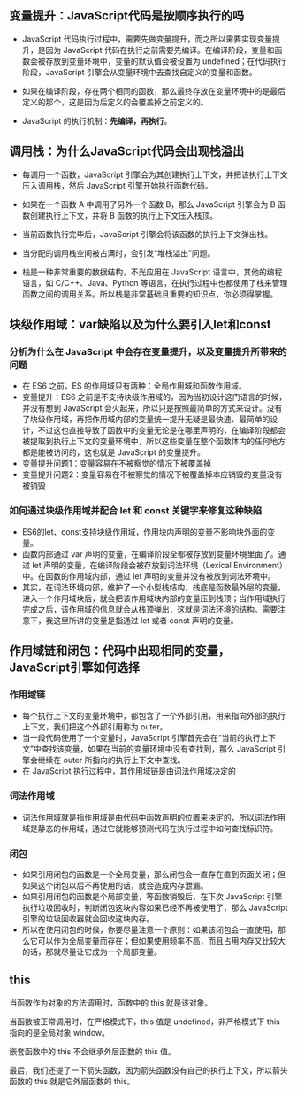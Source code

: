 ## 变量提升：JavaScript代码是按顺序执行的吗

- JavaScript 代码执行过程中，需要先做变量提升，而之所以需要实现变量提升，是因为 JavaScript 代码在执行之前需要先编译。在编译阶段，变量和函数会被存放到变量环境中，变量的默认值会被设置为 undefined；在代码执行阶段，JavaScript 引擎会从变量环境中去查找自定义的变量和函数。

- 如果在编译阶段，存在两个相同的函数，那么最终存放在变量环境中的是最后定义的那个，这是因为后定义的会覆盖掉之前定义的。

- JavaScript 的执行机制：**先编译，再执行**。

## 调用栈：为什么JavaScript代码会出现栈溢出

- 每调用一个函数，JavaScript 引擎会为其创建执行上下文，并把该执行上下文压入调用栈，然后 JavaScript 引擎开始执行函数代码。

- 如果在一个函数 A 中调用了另外一个函数 B，那么 JavaScript 引擎会为 B 函数创建执行上下文，并将 B 函数的执行上下文压入栈顶。

- 当前函数执行完毕后，JavaScript 引擎会将该函数的执行上下文弹出栈。

- 当分配的调用栈空间被占满时，会引发“堆栈溢出”问题。

- 栈是一种非常重要的数据结构，不光应用在 JavaScript 语言中，其他的编程语言，如 C/C++、Java、Python 等语言，在执行过程中也都使用了栈来管理函数之间的调用关系。所以栈是非常基础且重要的知识点，你必须得掌握。

## 块级作用域：var缺陷以及为什么要引入let和const
### 分析为什么在 JavaScript 中会存在变量提升，以及变量提升所带来的问题
- 在 ES6 之前，ES 的作用域只有两种：全局作用域和函数作用域。
- 变量提升：ES6 之前是不支持块级作用域的，因为当初设计这门语言的时候，并没有想到 JavaScript 会火起来，所以只是按照最简单的方式来设计。没有了块级作用域，再把作用域内部的变量统一提升无疑是最快速、最简单的设计，不过这也直接导致了函数中的变量无论是在哪里声明的，在编译阶段都会被提取到执行上下文的变量环境中，所以这些变量在整个函数体内的任何地方都是能被访问的，这也就是 JavaScript 的变量提升。
- 变量提升问题1：变量容易在不被察觉的情况下被覆盖掉
- 变量提升问题2：变量容易在不被察觉的情况下被覆盖掉本应销毁的变量没有被销毁

### 如何通过块级作用域并配合 let 和 const 关键字来修复这种缺陷
- ES6的let、const支持块级作用域，作用块内声明的变量不影响块外面的变量。
- 函数内部通过 var 声明的变量，在编译阶段全都被存放到变量环境里面了。通过 let 声明的变量，在编译阶段会被存放到词法环境（Lexical Environment）中。在函数的作用域内部，通过 let 声明的变量并没有被放到词法环境中。
- 其实，在词法环境内部，维护了一个小型栈结构，栈底是函数最外层的变量，进入一个作用域块后，就会把该作用域块内部的变量压到栈顶；当作用域执行完成之后，该作用域的信息就会从栈顶弹出，这就是词法环境的结构。需要注意下，我这里所讲的变量是指通过 let 或者 const 声明的变量。


## 作用域链和闭包：代码中出现相同的变量，JavaScript引擎如何选择
### 作用域链
- 每个执行上下文的变量环境中，都包含了一个外部引用，用来指向外部的执行上下文，我们把这个外部引用称为 outer。
- 当一段代码使用了一个变量时，JavaScript 引擎首先会在“当前的执行上下文”中查找该变量，如果在当前的变量环境中没有查找到，那么 JavaScript 引擎会继续在 outer 所指向的执行上下文中查找。
- 在 JavaScript 执行过程中，其作用域链是由词法作用域决定的

### 词法作用域
- 词法作用域就是指作用域是由代码中函数声明的位置来决定的，所以词法作用域是静态的作用域，通过它就能够预测代码在执行过程中如何查找标识符。

### 闭包
- 如果引用闭包的函数是一个全局变量，那么闭包会一直存在直到页面关闭；但如果这个闭包以后不再使用的话，就会造成内存泄漏。
- 如果引用闭包的函数是个局部变量，等函数销毁后，在下次 JavaScript 引擎执行垃圾回收时，判断闭包这块内容如果已经不再被使用了，那么 JavaScript 引擎的垃圾回收器就会回收这块内存。
- 所以在使用闭包的时候，你要尽量注意一个原则：如果该闭包会一直使用，那么它可以作为全局变量而存在；但如果使用频率不高，而且占用内存又比较大的话，那就尽量让它成为一个局部变量。

## this
当函数作为对象的方法调用时，函数中的 this 就是该对象。

当函数被正常调用时，在严格模式下，this 值是 undefined，非严格模式下 this 指向的是全局对象 window。

嵌套函数中的 this 不会继承外层函数的 this 值。

最后，我们还提了一下箭头函数，因为箭头函数没有自己的执行上下文，所以箭头函数的 this 就是它外层函数的 this。